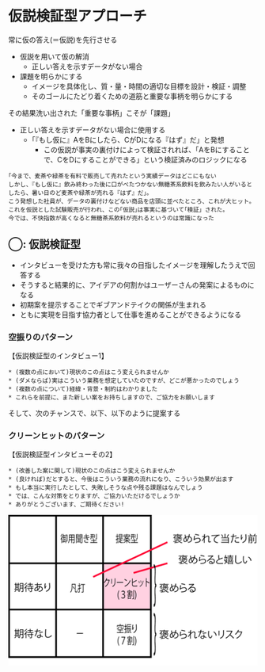 # 仮説検証型アプローチ

常に仮の答え(＝仮説)を先行させる

* 仮説を用いて仮の解消
    * 正しい答えを示すデータがない場合
* 課題を明らかにする
    * イメージを具体化し、質・量・時間の適切な目標を設計・検証・調整
    * そのゴールにたどり着くための道筋と重要な事柄を明らかにする

その結果洗い出された「重要な事柄」こそが「課題」

* 正しい答えを示すデータがない場合に使用する
    * ｢『もし仮に』AをBにしたら、CがDになる『はず』だ」と発想
        * この仮説が事実の裏付けによって検証されれば、｢AをBにすることで、CをDにすることができる」という検証済みのロジックになる

```text
｢今まで、麦茶や緑茶を有料で販売して売れたという実績データはどこにもない
しかし、『もし仮に』飲み終わった後に口がべたつかない無糖茶系飲料を飲みたい人がいるとしたら、暑い日のど麦茶や緑茶が売れる『はず』だ」。
こう発想した社員が、データの裏付けなどない商品を店頭に並べたところ、これが大ヒット。
これを仮説とした試験販売が行われ、この｢仮説｣は事実に基づいて｢検証」された。
今では、不快指数が高くなると無糖茶系飲料が売れるというのは常識になった
```

## ◯: 仮説検証型

* インタビューを受けた方も常に我々の目指したイメージを理解したうえで回答する
* そうすると結果的に、アイデアの何割かはユーザーさんの発案によるものになる
* 初期案を提示することでギブアンドテイクの関係が生まれる
* ともに実現を目指す協力者として仕事を進めることができるようになる

### 空振りのパターン

【仮説検証型のインタビュー1】

```text
* (複数の点において)現状のこの点はこう変えられませんか
* (ダメならば)実はこういう業務を想定していたのですが、どこが悪かったのでしょう
* (複数の点について)経緯・背景・制約はわかりました
* これらを前提に、また新しい案をお持ちしますので、ご協力をお願いします
```

そして、次のチャンスで、以下、以下のように提案する

### クリーンヒットのパターン

【仮説検証型インタビューその2】

```text
* (改善した案に関して)現状のこの点はこう変えられませんか
* (良ければ)だとすると、今後はこういう業務の流れになり、こういう効果が出ます
* もし本当に実行したとして、失敗しそうな点や残る課題はなんでしょう
* では、こんな対策をとりますが、ご協力いただけるでしょうか
* ありがとうございます、ご期待ください!
```

![interview_00](image/interview_00.png)